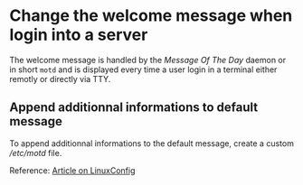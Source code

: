 # Change the welcome message when login into a server

The welcome message is handled by the *Message Of The Day* daemon or in short `motd` and is displayed every time a user login in a terminal either remotly or directly via TTY. 

## Append additionnal informations to default message

To append additionnal informations to the default message, create a custom */etc/motd* file. 

Reference: [Article on LinuxConfig](https://linuxconfig.org/how-to-change-welcome-message-motd-on-ubuntu-18-04-server)